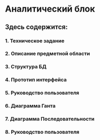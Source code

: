 # Аналитический блок
## Здесь содержится: 
### 1. Техническое задание
### 2. Описание предметной области
### 3. Структура БД
### 4. Прототип интерфейса
### 5. Руководство пользователя
### 6. Диаграмма Ганта
### 7. Диаграмма Последовательности
### 8. Руководство пользователя

